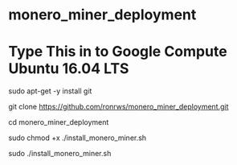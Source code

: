 # monero_miner_deployment

# Type This in to Google Compute Ubuntu 16.04 LTS

sudo apt-get -y install git

git clone https://github.com/ronrws/monero_miner_deployment.git

cd monero_miner_deployment

sudo chmod +x ./install_monero_miner.sh

sudo ./install_monero_miner.sh
